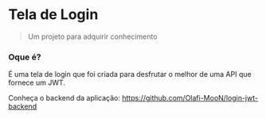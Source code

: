 # Tela de Login
> Um projeto para adquirir conhecimento

### Oque é?
É uma tela de login que foi criada para desfrutar o melhor de uma API que fornece um JWT.

Conheça o backend da aplicação:
https://github.com/Olafi-MooN/login-jwt-backend
